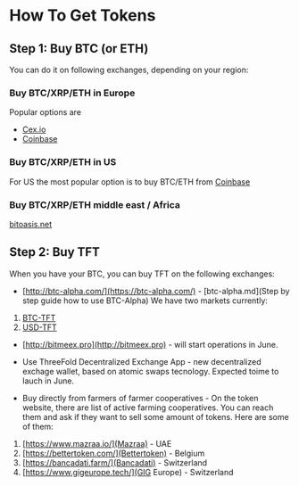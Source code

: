 # How To Get Tokens

## Step 1: Buy BTC (or ETH)

You can do it on following exchanges, depending on your region:

### Buy BTC/XRP/ETH in Europe

Popular options are 
* [Cex.io](https://cex.io/buy-bitcoins)
* [Coinbase](https://www.coinbase.com/buy-bitcoin)

### Buy BTC/XRP/ETH in US
For US the most popular option is to buy BTC/ETH from [Coinbase](https://www.coinbase.com/buy-bitcoin)

### Buy BTC/XRP/ETH middle east / Africa
[bitoasis.net](https://bitoasis.net/en/front/faq)

## Step 2: Buy TFT

When you have your BTC, you can buy TFT on the following exchanges:
* [http://btc-alpha.com/](https://btc-alpha.com/) - [btc-alpha.md](Step by step guide how to use BTC-Alpha)
We have two markets currently: 
1. [BTC-TFT](https://btc-alpha.com/exchange/TFT_BTC/)
2. [USD-TFT](https://btc-alpha.com/exchange/TFT_USD/)

* [http://bitmeex.pro](http://bitmeex.pro) - will start operations in June.

* Use ThreeFold Decentralized Exchange App - new decentralized exchage wallet, based on atomic swaps tecnology. Expected toime to lauch in June.

* Buy directly from farmers of farmer cooperatives - On the token website, there are list of active farming cooperatives. You can reach them and ask if they want to sell some amount of tokens.
Here are some of them: 
1. [https://www.mazraa.io/](Mazraa) - UAE
2. [https://bettertoken.com/](Bettertoken) - Belgium
3. [https://bancadati.farm/](Bancadati) - Switzerland
4. [https://www.gigeurope.tech/](GIG Europe) - Switzerland
